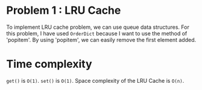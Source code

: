 # Problem 1 : LRU Cache
To implement LRU cache problem, we can use queue data structures.
For this problem, I have used `OrderDict` because I want to use the method of 'popitem'.
By using 'popitem', we can easily remove the first element added.

# Time complexity
`get()` is `O(1)`. `set()` is `O(1)`.
Space complexity of the LRU Cache is `O(n)`.
